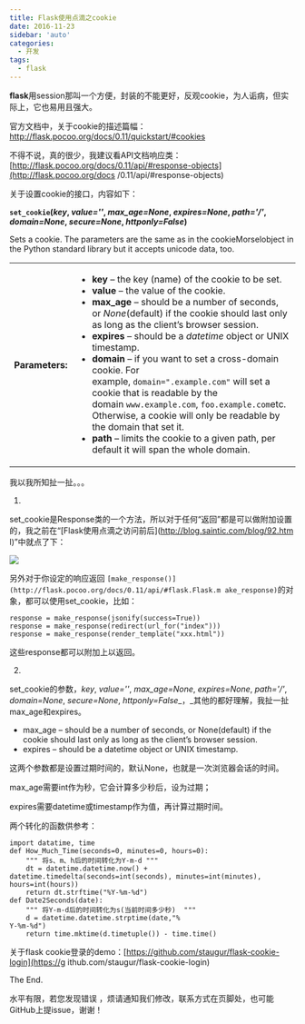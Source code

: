 ```yaml
---
title: Flask使用点滴之cookie
date: 2016-11-23
sidebar: 'auto'
categories:
  - 开发
tags:
  - flask
---
```


**flask**用session那叫一个方便，封装的不能更好，反观cookie，为人诟病，但实际上，它也易用且强大。

官方文档中，关于cookie的描述篇幅：<http://flask.pocoo.org/docs/0.11/quickstart/#cookies>

不得不说，真的很少，我建议看API文档响应类：[http://flask.pocoo.org/docs/0.11/api/#response-objects](http://flask.pocoo.org/docs
/0.11/api/#response-objects)

关于设置cookie的接口，内容如下：

**`set_cookie`\(_key_, _value=''_, _max\_age=None_, _expires=None_, _path='/'_, _domain=None_, _secure=None_, _httponly=False_\)**[](http://flask.pocoo.org/docs/0.11/api/#flask.Response.set_cookie)

Sets a cookie. The parameters are the same as in the cookieMorselobject in the Python standard library but it accepts unicode data, too.

<table class=""><colgroup><col><col></colgroup><tbody><tr><th>Parameters:</th><td><ul><li><strong>key</strong><span>&nbsp;</span>– the key (name) of the cookie to be set.</li><li><strong>value</strong><span>&nbsp;</span>– the value of the cookie.</li><li><strong>max_age</strong><span>&nbsp;</span>– should be a number of seconds, or<span>&nbsp;</span><cite>None</cite>(default) if the cookie should last only as long as the client’s browser session.</li><li><strong>expires</strong><span>&nbsp;</span>– should be a<span>&nbsp;</span><cite>datetime</cite><span>&nbsp;</span>object or UNIX timestamp.</li><li><strong>domain</strong><span>&nbsp;</span>– if you want to set a cross-domain cookie. For example,<span>&nbsp;</span><code><span>domain=".example.com"</span></code><span>&nbsp;</span>will set a cookie that is readable by the domain<span>&nbsp;</span><code><span>www.example.com</span></code>,<span>&nbsp;</span><code><span>foo.example.com</span></code>etc. Otherwise, a cookie will only be readable by the domain that set it.</li><li><strong>path</strong><span>&nbsp;</span>– limits the cookie to a given path, per default it will span the whole domain.</li></ul></td></tr></tbody></table>

我以我所知扯一扯。。。

1.

set\_cookie是Response类的一个方法，所以对于任何“返回”都是可以做附加设置的，我之前在“[Flask使用点滴之访问前后](http://blog.saintic.com/blog/92.htm
l)”中就点了下：

![](http://static.saintic.com/interest.blog/blog/45593656869462684.png)  

另外对于你设定的响应返回 `[make_response()](http://flask.pocoo.org/docs/0.11/api/#flask.Flask.m
ake_response)`的对象，都可以使用set\_cookie，比如：

```
response = make_response(jsonify(success=True))
response = make_response(redirect(url_for("index")))
response = make_response(render_template("xxx.html"))
```

这些response都可以附加上以返回。

2.  

set\_cookie的参数，_key_, _value=''_, _max\_age=None_, _expires=None_, _path='/'_, _domain=None_, _secure=None_, _httponly=False__，_其他的都好理解，我扯一扯max\_age和expires。

* max\_age – should be a number of seconds, or None\(default\) if the cookie should last only as long as the client’s browser session.
* expires – should be a datetime object or UNIX timestamp.

这两个参数都是设置过期时间的，默认None，也就是一次浏览器会话的时间。

max\_age需要int作为秒，它会计算多少秒后，设为过期；

expires需要datetime或timestamp作为值，再计算过期时间。

两个转化的函数供参考：

```
import datatime, time
def How_Much_Time(seconds=0, minutes=0, hours=0):
    """ 将s、m、h后的时间转化为Y-m-d """
    dt = datetime.datetime.now() + datetime.timedelta(seconds=int(seconds), minutes=int(minutes), hours=int(hours))
    return dt.strftime("%Y-%m-%d")
def Date2Seconds(date):
    """ 将Y-m-d后的时间转化为s(当前时间多少秒)  """
    d = datetime.datetime.strptime(date,"%
Y-%m-%d")
    return time.mktime(d.timetuple()) - time.time()
```

关于flask cookie登录的demo：[https://github.com/staugur/flask-cookie-login](https://g
ithub.com/staugur/flask-cookie-login)

The End.

水平有限，若您发现错误 ，烦请通知我们修改，联系方式在页脚处，也可能GitHub上提issue，谢谢！